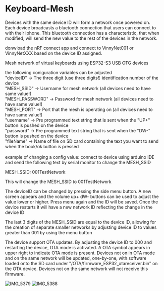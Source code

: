 # Keyboard-Mesh

Devices with the same device ID will form a network once powered on. Each device broadcasts a bluetooth connection that users can connect to with their iphone. This bluetooth connection has a characteristic, that when modified, will send the new value to the rest of the devices in the network. 

donwload the nRF connect app and connect to VinnyNet001 or VinnyNetXXX based on the device ID assigned. 

Mesh network of virtual keyboards using ESP32-S3 USB OTG devices

the following coniguration variables can be adjusted <br>
  "deviceID" -> The three digit (use three digits!) identification number of the device <br>
  "MESH_SSID" -> Username for mesh network (all devices need to have same value!) <br>
  "MESH_PASSWORD" -> Password for mesh network (all devices need to have same value!) <br>
  "MESH_PORT" -> Port that the mesh is operating on (all devices need to have same value!) <br>
  "username" -> Pre programmed text string that is sent when the "UP+" button is pushed on the device <br>
  "password" -> Pre programmed text string that is sent when the "DW-" button is pushed on the device <br>
  "fileName" -> Name of file on SD card containing the text you want to send when the book/ok button is pressed <br>
<br>
example of changing a config value:  connect to device using arduino IDE and send the following text by serial monitor to change the MESH_SSID <br>

MESH_SSID: 001TestNetwork <br>

This will change the MESH_SSID to 001TestNetwork <br>

The deviceID can be changed by pressing the side menu button. A new screen appears and the volume up+ dW- buttons can be used to adjust the value lower or higher. Press menu again and the ID will be saved. Once the device restarts it will have a new network ID reflecting the change in the device ID 

The last 3 digits of the MESH_SSID are equal to the device ID, allowing for the creation of separate smaller networks by adjusting device ID to values greater than 001 by using the menu button

The device support OTA updates. By adjusting the device ID to 000 and restarting the device, OTA mode is activated. A OTA symbol appears in upper right to indicate OTA mode is present. Devices not on in OTA mode and on the same network will be updated, one-by-one, with software loaded onto the SD card under "/OTA/firmware_ESP32_otareceiver.bin" on the OTA device. Devices not on the same network will not receive this firmware.

![IMG_5379](https://github.com/digivi13/Keyboard-Mesh/assets/33264428/51a60f03-62eb-408f-af15-39eb6f38eb31)
![IMG_5388](https://github.com/digivi13/Keyboard-Mesh/assets/33264428/71a883cd-e1c2-437c-8cff-66bf5fe72a1a)
